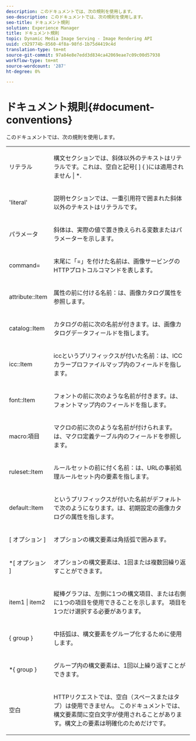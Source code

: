 ```yaml
---
description: このドキュメントでは、次の規則を使用します。
seo-description: このドキュメントでは、次の規則を使用します。
seo-title: ドキュメント規則
solution: Experience Manager
title: ドキュメント規則
topic: Dynamic Media Image Serving - Image Rendering API
uuid: c929774b-8560-4f8a-98fd-1b75d4419c4d
translation-type: tm+mt
source-git-commit: 97a84e8e7edd3d834ca42069eae7c09c00d57938
workflow-type: tm+mt
source-wordcount: '287'
ht-degree: 0%

---
```



# ドキュメント規則{#document-conventions}

このドキュメントでは、次の規則を使用します。

<table id="simpletable_8C9DB0DA5F2B4C068794415602B768CB"> 
 <tr class="strow"> 
  <td class="stentry"> <p>リテラル </p> </td> 
  <td class="stentry"> <p>構文セクションでは、斜体以外のテキストはリテラルです。これは、空白と記号[ ] { }には適用されません | *. </p> </td> 
 </tr> 
 <tr class="strow"> 
  <td class="stentry"> <p>'literal' </p> </td> 
  <td class="stentry"> <p>説明セクションでは、一重引用符で囲まれた斜体以外のテキストはリテラルです。 </p> </td> 
 </tr> 
 <tr class="strow"> 
  <td class="stentry"> <p> <span class="varname"> パラメータ </span> </p> </td> 
  <td class="stentry"> <p>斜体は、実際の値で置き換えられる変数またはパラメーターを示します。 </p> </td> 
 </tr> 
 <tr class="strow"> 
  <td class="stentry"> <p> <span class="codeph"> command=  </span> </p> </td> 
  <td class="stentry"> <p>末尾に「=」を付けた名前は、画像サービングのHTTPプロトコルコマンドを表します。 </p> </td> 
 </tr> 
 <tr class="strow"> 
  <td class="stentry"> <p> <span class="codeph"> attribute::Item  </span> </p> </td> 
  <td class="stentry"> <p><span class="codeph">属性の前に付ける名前：</span>は、画像カタログ属性を参照します。 </p> </td> 
 </tr> 
 <tr class="strow"> 
  <td class="stentry"> <p> <span class="codeph"> catalog::Item  </span> </p> </td> 
  <td class="stentry"> <p><span class="codeph">カタログの前に次の名前が付きます。</span>は、画像カタログデータフィールドを指します。 </p> </td> 
 </tr> 
 <tr class="strow"> 
  <td class="stentry"> <p> <span class="codeph"> icc::Item  </span> </p> </td> 
  <td class="stentry"> <p><span class="codeph"> iccというプリフィックスが付いた名前：</span>は、ICCカラープロファイルマップ内のフィールドを指します。 </p> </td> 
 </tr> 
 <tr class="strow"> 
  <td class="stentry"> <p> <span class="codeph"> font::Item  </span> </p> </td> 
  <td class="stentry"> <p><span class="codeph">フォントの前に次のような名前が付きます。</span>は、フォントマップ内のフィールドを指します。 </p> </td> 
 </tr> 
 <tr class="strow"> 
  <td class="stentry"> <p> <span class="codeph"> macro:項目  </span> </p> </td> 
  <td class="stentry"> <p><span class="codeph">マクロの前に次のような名前が付けられます。</span>は、マクロ定義テーブル内のフィールドを参照します。 </p> </td> 
 </tr> 
 <tr class="strow"> 
  <td class="stentry"> <p> <span class="codeph"> ruleset::Item  </span> </p> </td> 
  <td class="stentry"> <p><span class="codeph">ルールセットの前に付く名前：</span>は、URLの事前処理ルールセット内の要素を指します。 </p> </td> 
 </tr> 
 <tr class="strow"> 
  <td class="stentry"> <p> <span class="codeph"> default::Item  </span> </p> </td> 
  <td class="stentry"> <p><span class="codeph">というプリフィックスが付いた名前がデフォルトで次のようになります。</span>は、初期設定の画像カタログの属性を指します。 </p> </td> 
 </tr> 
 <tr class="strow"> 
  <td class="stentry"> <p> <span class="codeph"> [ <span class="varname"> オプション </span>]  </span> </p> </td> 
  <td class="stentry"> <p>オプションの構文要素は角括弧で囲みます。 </p> </td> 
 </tr> 
 <tr class="strow"> 
  <td class="stentry"> <p> <span class="codeph"> *[ <span class="varname"> オプション </span>]  </span> </p> </td> 
  <td class="stentry"> <p><span class="varname">オプションの</span>構文要素は、1回または複数回繰り返すことができます。 </p> </td> 
 </tr> 
 <tr class="strow"> 
  <td class="stentry"> <p> <span class="codeph"> <span class="varname"> item1  </span>|  <span class="varname"> item2  </span> </span> </p> </td> 
  <td class="stentry"> <p>縦棒グラフは、左側に1つの構文項目、または右側に1つの項目を使用できることを示します。 項目を1つだけ選択する必要があります。 </p> </td> 
 </tr> 
 <tr class="strow"> 
  <td class="stentry"> <p> <span class="codeph"> {  <span class="varname"> group  </span>}  </span> </p> </td> 
  <td class="stentry"> <p>中括弧は、構文要素をグループ化するために使用します。 </p> </td> 
 </tr> 
 <tr class="strow"> 
  <td class="stentry"> <p> <span class="codeph"> *{  <span class="varname"> group  </span>}  </span> </p> </td> 
  <td class="stentry"> <p>グループ内の構文要素は、1回以上繰り返すことができます。 </p> </td> 
 </tr> 
 <tr class="strow"> 
  <td class="stentry"> <p>空白 </p> </td> 
  <td class="stentry"> <p>HTTPリクエストでは、空白（スペースまたはタブ）は使用できません。 このドキュメントでは、構文要素間に空白文字が使用されることがあります。構文上の要素は明確化のためだけです。 </p> </td> 
 </tr> 
</table>

